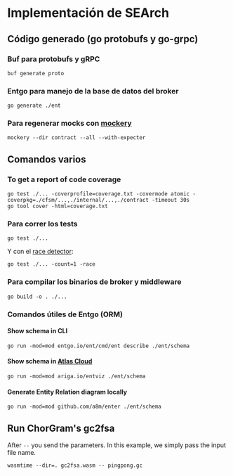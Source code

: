# Implementación de SEArch

## Código generado (go protobufs y go-grpc)

### Buf para protobufs y gRPC

    buf generate proto

### Entgo para manejo de la base de datos del broker

    go generate ./ent

### Para regenerar mocks con [mockery](https://vektra.github.io/mockery/)

    mockery --dir contract --all --with-expecter

## Comandos varios

### To get a report of code coverage

    go test ./... -coverprofile=coverage.txt -covermode atomic -coverpkg=./cfsm/...,./internal/...,./contract -timeout 30s
    go tool cover -html=coverage.txt

### Para correr los tests

    go test ./...

Y con el [race detector](https://go.dev/doc/articles/race_detector):

    go test ./... -count=1 -race

### Para compilar los binarios de broker y middleware

    go build -o . ./...

### Comandos útiles de Entgo (ORM)

#### Show schema in CLI

    go run -mod=mod entgo.io/ent/cmd/ent describe ./ent/schema

#### Show schema in [Atlas Cloud](https://gh.atlasgo.cloud/)

    go run -mod=mod ariga.io/entviz ./ent/schema

#### Generate Entity Relation diagram locally

    go run -mod=mod github.com/a8m/enter ./ent/schema


## Run ChorGram's gc2fsa

After `--` you send the parameters. In this example, we simply pass the input file name.

    wasmtime --dir=. gc2fsa.wasm -- pingpong.gc

